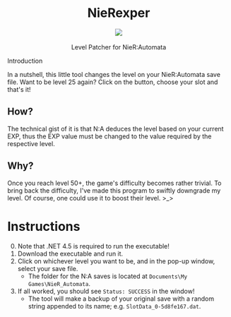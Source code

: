 <h1 align="center">NieRexper</h1>
<p align="center">
	<img src="https://user-images.githubusercontent.com/10241434/41805183-6a64c330-76d7-11e8-8d9a-457d11de156e.png"/>
 <br><br>
 Level Patcher for NieR:Automata
</p

# Introduction

In a nutshell, this little tool changes the level on your NieR:Automata save file. Want to be level 25 again? Click on the button, choose your slot and that's it!

## How?

The technical gist of it is that N:A deduces the level based on your current EXP, thus the EXP value must be changed to the value required by the respective level.

## Why?

Once you reach level 50+, the game's difficulty becomes rather trivial. To bring back the difficulty, I've made this program to swiftly downgrade my level. Of course, one could use it to boost their level. >_>

# Instructions

0. Note that .NET 4.5 is required to run the executable!
1. Download the executable and run it.
2. Click on whichever level you want to be, and in the pop-up window, select your save file.
   - The folder for the N:A saves is located at `Documents\My Games\NieR_Automata`.
3. If all worked, you should see `Status: SUCCESS` in the window!
   - The tool will make a backup of your original save with a random string appended to its name; e.g. `SlotData_0-5d8fe167.dat`.